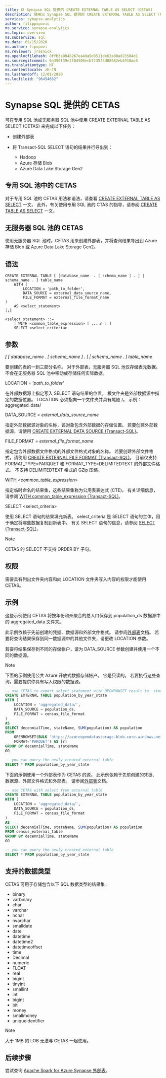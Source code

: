 ```yaml
---
title: 以 Synapse SQL 提供的 CREATE EXTERNAL TABLE AS SELECT (CETAS)
description: 使用以 Synapse SQL 提供的 CREATE EXTERNAL TABLE AS SELECT (CETAS)
services: synapse-analytics
author: filippopovic
ms.service: synapse-analytics
ms.topic: overview
ms.subservice: sql
ms.date: 09/15/2020
ms.author: fipopovi
ms.reviewer: jrasnick
ms.openlocfilehash: 8ffb3a0948267ea40a5d0511de63a80ad23584d1
ms.sourcegitcommit: 6a350f39e2f04500ecb7235f5d88682eb4910ae8
ms.translationtype: HT
ms.contentlocale: zh-CN
ms.lasthandoff: 12/01/2020
ms.locfileid: "96454662"
---
```

# <a name="cetas-with-synapse-sql"></a>Synapse SQL 提供的 CETAS

可在专用 SQL 池或无服务器 SQL 池中使用 CREATE EXTERNAL TABLE AS SELECT (CETAS) 来完成以下任务：  

- 创建外部表
- 将 Transact-SQL SELECT 语句的结果并行导出到：

  - Hadoop
  - Azure 存储 Blob
  - Azure Data Lake Storage Gen2

## <a name="cetas-in-dedicated-sql-pool"></a>专用 SQL 池中的 CETAS

对于专用 SQL 池的 CETAS 用法和语法，请查看 [CREATE EXTERNAL TABLE AS SELECT](/sql/t-sql/statements/create-external-table-as-select-transact-sql?toc=/azure/synapse-analytics/toc.json&bc=/azure/synapse-analytics/breadcrumb/toc.json&view=azure-sqldw-latest&preserve-view=true) 一文。 此外，有关使用专用 SQL 池的 CTAS 的指导，请参阅 [CREATE TABLE AS SELECT](/sql/t-sql/statements/create-table-as-select-azure-sql-data-warehouse?toc=/azure/synapse-analytics/toc.json&bc=/azure/synapse-analytics/breadcrumb/toc.json&view=azure-sqldw-latest&preserve-view=true) 一文。

## <a name="cetas-in-serverless-sql-pool"></a>无服务器 SQL 池的 CETAS

使用无服务器 SQL 池时，CETAS 用来创建外部表，并将查询结果导出到 Azure 存储 Blob 或 Azure Data Lake Storage Gen2。

## <a name="syntax"></a>语法

```syntaxsql
CREATE EXTERNAL TABLE [ [database_name  . [ schema_name ] . ] | schema_name . ] table_name
    WITH (
        LOCATION = 'path_to_folder',  
        DATA_SOURCE = external_data_source_name,  
        FILE_FORMAT = external_file_format_name  
)
    AS <select_statement>  
[;]

<select_statement> ::=  
    [ WITH <common_table_expression> [ ,...n ] ]  
    SELECT <select_criteria>
```

## <a name="arguments"></a>参数

*[ [ *database_name* . [ *schema_name* ] . ] | *schema_name* . ] *table_name**

要创建的表的一到三部分名称。 对于外部表，无服务器 SQL 池仅存储表元数据。 不会在无服务器 SQL 池中移动或存储任何实际数据。

LOCATION = *'path_to_folder'*

在外部数据源上指定写入 SELECT 语句结果的位置。 根文件夹是外部数据源中指定的数据位置。 LOCATION 必须指向一个文件夹并具有尾随 /。 示例：aggregated_data/

DATA_SOURCE = *external_data_source_name*

指定外部数据源对象的名称，该对象包含外部数据的存储位置。 若要创建外部数据源，请使用 [CREATE EXTERNAL DATA SOURCE (Transact-SQL)](develop-tables-external-tables.md#create-external-data-source)。

FILE_FORMAT = *external_file_format_name*

指定包含外部数据文件格式的外部文件格式对象的名称。 若要创建外部文件格式，请使用 [CREATE EXTERNAL FILE FORMAT (Transact-SQL)](develop-tables-external-tables.md#create-external-file-format)。 目前仅支持 FORMAT_TYPE=PARQUET 和 FORMAT_TYPE=DELIMITEDTEXT 的外部文件格式。 不支持 DELIMITEDTEXT 格式的 GZip 压缩。

WITH *<common_table_expression>*

指定临时命名的结果集，这些结果集称为公用表表达式 (CTE)。 有关详细信息，请参阅 [WITH common_table_expression (Transact-SQL)](/sql/t-sql/queries/with-common-table-expression-transact-sql?toc=/azure/synapse-analytics/toc.json&bc=/azure/synapse-analytics/breadcrumb/toc.json&view=azure-sqldw-latest&preserve-view=true)。

SELECT <select_criteria>

使用 SELECT 语句的结果填充新表。 select_criteria 是 SELECT 语句的主体，用于确定将哪些数据复制到新表中。 有关 SELECT 语句的信息，请参阅 [SELECT (Transact-SQL)](/sql/t-sql/queries/select-transact-sql?toc=/azure/synapse-analytics/toc.json&bc=/azure/synapse-analytics/breadcrumb/toc.json&view=azure-sqldw-latest&preserve-view=true)。

> [!NOTE]
> CETAS 的 SELECT 不支持 ORDER BY 子句。

## <a name="permissions"></a>权限

需要具有列出文件夹内容和向 LOCATION 文件夹写入内容的权限才能使用 CETAS。

## <a name="examples"></a>示例

这些示例使用 CETAS 将按年份和州聚合的总人口保存到 population_ds 数据源中的 aggregated_data 文件夹。

此示例依赖于先前创建的凭据、数据源和外部文件格式。 请参阅[外部表](develop-tables-external-tables.md)文档。 若要将查询结果保存到同一数据源中的其他文件夹，请更改 LOCATION 参数。 

若要将结果保存到不同的存储帐户，请为 DATA_SOURCE 参数创建并使用一个不同的数据源。

> [!NOTE]
> 下面的示例使用公共 Azure 开放式数据存储帐户。 它是只读的。 若要执行这些查询，需要提供你具有写入权限的数据源。

```sql
-- use CETAS to export select statement with OPENROWSET result to  storage
CREATE EXTERNAL TABLE population_by_year_state
WITH (
    LOCATION = 'aggregated_data/',
    DATA_SOURCE = population_ds,  
    FILE_FORMAT = census_file_format
)  
AS
SELECT decennialTime, stateName, SUM(population) AS population
FROM
    OPENROWSET(BULK 'https://azureopendatastorage.blob.core.windows.net/censusdatacontainer/release/us_population_county/year=*/*.parquet',
    FORMAT='PARQUET') AS [r]
GROUP BY decennialTime, stateName
GO

-- you can query the newly created external table
SELECT * FROM population_by_year_state
```

下面的示例使用一个外部表作为 CETAS 的源。 此示例依赖于先前创建的凭据、数据源、外部文件格式和外部表。 请参阅[外部表](develop-tables-external-tables.md)文档。

```sql
-- use CETAS with select from external table
CREATE EXTERNAL TABLE population_by_year_state
WITH (
    LOCATION = 'aggregated_data/',
    DATA_SOURCE = population_ds,  
    FILE_FORMAT = census_file_format
)  
AS
SELECT decennialTime, stateName, SUM(population) AS population
FROM census_external_table
GROUP BY decennialTime, stateName
GO

-- you can query the newly created external table
SELECT * FROM population_by_year_state
```

## <a name="supported-data-types"></a>支持的数据类型

CETAS 可用于存储包含以下 SQL 数据类型的结果集：

- binary
- varbinary
- char
- varchar
- nchar
- nvarchar
- smalldate
- date
- datetime
- datetime2
- datetimeoffset
- time
- Decimal
- numeric
- FLOAT
- real
- bigint
- tinyint
- smallint
- int
- bigint
- bit
- money
- smallmoney
- uniqueidentifier

> [!NOTE]
> 大于 1MB 的 LOB 无法与 CETAS 一起使用。

## <a name="next-steps"></a>后续步骤

尝试查询 [Apache Spark for Azure Synapse 外部表](develop-storage-files-spark-tables.md)。
